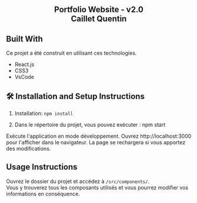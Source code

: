 <h2 align="center">
  Portfolio Website - v2.0<br/>
  <a target="_blank">Caillet Quentin</a>
</h2>

## Built With

Ce projet a été construit en utilisant ces technologies.

- React.js
- CSS3
- VsCode

## 🛠 Installation and Setup Instructions

1. Installation: `npm install`

2. Dans le répertoire du projet, vous pouvez exécuter : npm start

Exécute l'application en mode développement.
Ouvrez http://localhost:3000 pour l'afficher dans le navigateur. La page se rechargera si vous apportez des modifications.

## Usage Instructions

Ouvrez le dossier du projet et accédez à `/src/components/`. <br/>
Vous y trouverez tous les composants utilisés et vous pourrez modifier vos informations en conséquence.
